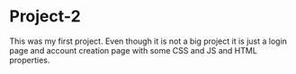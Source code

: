 # Project-2
This was my first project. Even though it is not a big project it is just a login page and account creation page with some CSS and JS and HTML properties.

